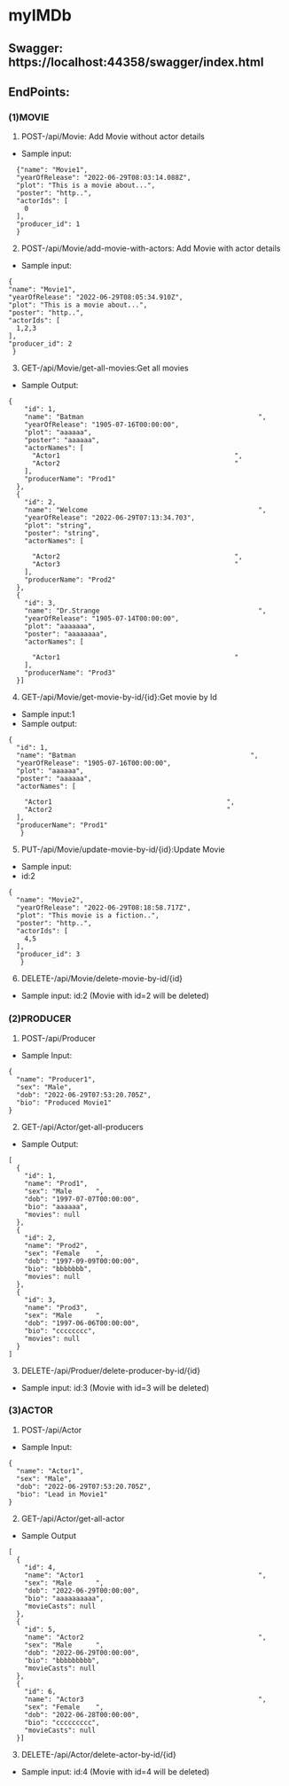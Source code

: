 # myIMDb

## Swagger: https://localhost:44358/swagger/index.html
## EndPoints:
### (1)MOVIE 
1. POST-/api/Movie: Add Movie without actor details
* Sample input:
```
  {"name": "Movie1",
  "yearOfRelease": "2022-06-29T08:03:14.088Z",
  "plot": "This is a movie about...",
  "poster": "http..",
  "actorIds": [
    0
  ],
  "producer_id": 1
  }
 ```
  
2. POST-/api/Movie/add-movie-with-actors: Add Movie with actor details
 * Sample input:
  ```
  {
  "name": "Movie1",
  "yearOfRelease": "2022-06-29T08:05:34.910Z",
  "plot": "This is a movie about...",
  "poster": "http..",
  "actorIds": [
    1,2,3
  ],
  "producer_id": 2
   }
   ```
    
3. GET-/api/Movie/get-all-movies:Get all movies
* Sample Output:
```
{
    "id": 1,
    "name": "Batman                                            ",
    "yearOfRelease": "1905-07-16T00:00:00",
    "plot": "aaaaaa",
    "poster": "aaaaaa",
    "actorNames": [
      "Actor1                                            ",
      "Actor2                                            "
    ],
    "producerName": "Prod1"
  },
  {
    "id": 2,
    "name": "Welcome                                           ",
    "yearOfRelease": "2022-06-29T07:13:34.703",
    "plot": "string",
    "poster": "string",
    "actorNames": [
		
      "Actor2                                            ",
      "Actor3                                            "
    ],
    "producerName": "Prod2"
  },
  {
    "id": 3,
    "name": "Dr.Strange                                        ",
    "yearOfRelease": "1905-07-14T00:00:00",
    "plot": "aaaaaaa",
    "poster": "aaaaaaaa",
    "actorNames": [
		
      "Actor1                                            "
    ],
    "producerName": "Prod3"
  }]
  ```
  
4. GET-/api/Movie/get-movie-by-id/{id}:Get movie by Id
* Sample input:1
* Sample output:
```
{
  "id": 1,
  "name": "Batman                                            ",
  "yearOfRelease": "1905-07-16T00:00:00",
  "plot": "aaaaaa",
  "poster": "aaaaaa",
  "actorNames": [
	
    "Actor1                                            ",
    "Actor2                                            "
  ],
  "producerName": "Prod1"
   }
```

5. PUT-/api/Movie/update-movie-by-id/{id}:Update Movie
* Sample input:
* id:2
```
{
  "name": "Movie2",
  "yearOfRelease": "2022-06-29T08:18:58.717Z",
  "plot": "This movie is a fiction..",
  "poster": "http..",
  "actorIds": [
    4,5
  ],
  "producer_id": 3
   }
  ```
6. DELETE-/api/Movie/delete-movie-by-id/{id}
* Sample input: id:2
(Movie with id=2 will be deleted)
  
	
### (2)PRODUCER
1. POST-/api/Producer
* Sample Input:
```
{
  "name": "Producer1",
  "sex": "Male",
  "dob": "2022-06-29T07:53:20.705Z",
  "bio": "Produced Movie1"
}
```
		
2. GET-/api/Actor/get-all-producers
* Sample Output:
```
[
  {
    "id": 1,
    "name": "Prod1",
    "sex": "Male      ",
    "dob": "1997-07-07T00:00:00",
    "bio": "aaaaaa",
    "movies": null
  },
  {
    "id": 2,
    "name": "Prod2",
    "sex": "Female    ",
    "dob": "1997-09-09T00:00:00",
    "bio": "bbbbbbb",
    "movies": null
  },
  {
    "id": 3,
    "name": "Prod3",
    "sex": "Male      ",
    "dob": "1997-06-06T00:00:00",
    "bio": "cccccccc",
    "movies": null
  }
]
```

3. DELETE-/api/Produer/delete-producer-by-id/{id}
* Sample input: id:3
(Movie with id=3 will be deleted)
		 
		 
### (3)ACTOR
1. POST-/api/Actor
* Sample Input:
```
{
  "name": "Actor1",
  "sex": "Male",
  "dob": "2022-06-29T07:53:20.705Z",
  "bio": "Lead in Movie1"
}
```
		
2. GET-/api/Actor/get-all-actor
* Sample Output
```
[
  {
    "id": 4,
    "name": "Actor1                                            ",
    "sex": "Male      ",
    "dob": "2022-06-29T00:00:00",
    "bio": "aaaaaaaaaa",
    "movieCasts": null
  },
  {
    "id": 5,
    "name": "Actor2                                            ",
    "sex": "Male      ",
    "dob": "2022-06-29T00:00:00",
    "bio": "bbbbbbbbb",
    "movieCasts": null
  },
  {
    "id": 6,
    "name": "Actor3                                            ",
    "sex": "Female    ",
    "dob": "2022-06-28T00:00:00",
    "bio": "ccccccccc",
    "movieCasts": null
  }]
  ```
     
3. DELETE-/api/Actor/delete-actor-by-id/{id}
* Sample input: id:4
(Movie with id=4 will be deleted)

  
